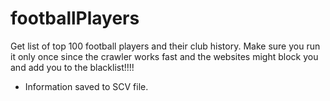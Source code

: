 # footballPlayers
Get list of top 100 football players and their club history.
Make sure you run it only once since the crawler works fast and the websites might block you and add you to the blacklist!!!!

* Information saved to SCV file.

